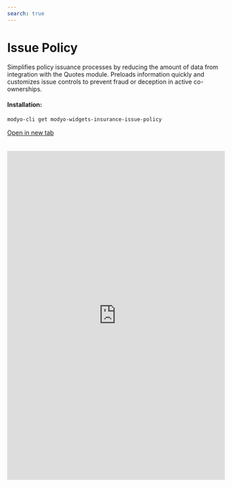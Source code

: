 ```yaml
---
search: true
---
```


# Issue Policy <Badge text="Beta" type="warn"/>

Simplifies policy issuance processes by reducing the amount of data from integration with the Quotes module. Preloads information quickly and customizes issue controls to prevent fraud or deception in active co-ownerships.

#### Installation:

```bash
modyo-cli get modyo-widgets-insurance-issue-policy
```

[Open in new tab](https://widgets.modyo.com/insurance/broker/issue-policy)

<iframe id="widgetFrame" src="https://widgets.modyo.com/insurance/broker/issue-policy" width="100%" frameBorder="0"  style="min-height:762px;overflow:auto;margin-top:20px;"/>

| Feature        | Description                                                                                                                                                                                                  |
| -------------- | ------------------------------------------------------------------------------------------------------------------------------------------------------------------------------------------------------------ |
| Save           | The brokers don't always have all the data at hand, this will help them with options that will generate draft policies without losing the policy issue.                                                      |
| validity dates | Allow your brokers to select only the validity date or the type of co-ownership to be insured. It saves time in filling in the data by integrating these steps with the information collected in the quoter. |
| Summary        | It presents a summary of the quote before generating it to validate cover, deductibles and offers the option of showing the percentage premium increase selected in the quote.                               |
